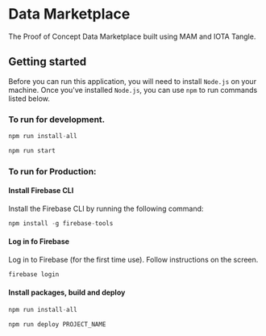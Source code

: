 # Data Marketplace

The Proof of Concept Data Marketplace built using MAM and IOTA Tangle.

## Getting started

Before you can run this application, you will need to install `Node.js` on your machine. Once you've installed `Node.js`, you can use `npm` to run commands listed below.

### To run for development.

```javascript
npm run install-all

npm run start
```

### To run for Production:

#### Install Firebase CLI

Install the Firebase CLI by running the following command:

```javascript
npm install -g firebase-tools
```

#### Log in fo Firebase

Log in to Firebase (for the first time use). Follow instructions on the screen.

```javascript
firebase login
```

#### Install packages, build and deploy

```javascript
npm run install-all

npm run deploy PROJECT_NAME
```
